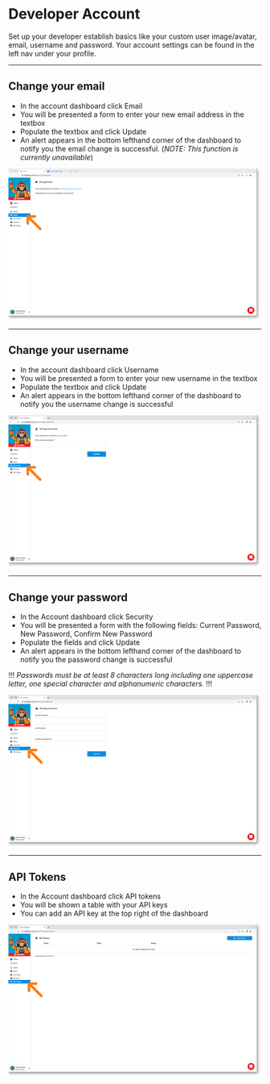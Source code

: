 # Developer Account

Set up your developer establish basics like your custom user image/avatar, email, username and password. Your account settings can be found in the left nav under your profile.

---

## Change your email


- In the account dashboard click Email
- You will be presented a form to enter your new email address in the textbox
- Populate the textbox and click Update
- An alert appears in the bottom lefthand corner of the dashboard to notify you the email change is successful. (*NOTE: This function is currently unavailable*)


<a href="2-manage-profile-email-lg.jpg" target="_blank"><img src="2-manage-profile-email.jpg" style="margin: auto; display: block"></a>


---

## Change your username

- In the account dashboard click Username
- You will be presented a form to enter your new username in the textbox
- Populate the textbox and click Update
- An alert appears in the bottom lefthand corner of the dashboard to notify you the username change is successful

<a href="2-manage-profile-username-lg.jpg" target="_blank"><img src="2-manage-profile-username.jpg" style="margin: auto; display: block"></a>


---

## Change your password

- In the Account dashboard click Security
- You will be presented a form with the following fields: Current Password, New Password, Confirm New Password
- Populate the fields and click Update
- An alert appears in the bottom lefthand corner of the dashboard to notify you the password change is successful

!!!
*Passwords must be at least 8 characters long including one uppercase letter, one special character and alphanumeric characters.*
!!!

<a href="2-manage-profile-password-lg.jpg" target="_blank"><img src="2-manage-profile-password.jpg" style="margin: auto; display: block"></a>


---

## API Tokens


- In the Account dashboard click API tokens
- You will be shown a table with your API keys
- You can add an API key at the top right of the dashboard

<a href="2-manage-profile-api-lg.jpg" target="_blank"><img src="2-manage-profile-api.jpg" style="margin: auto; display: block"></a>
